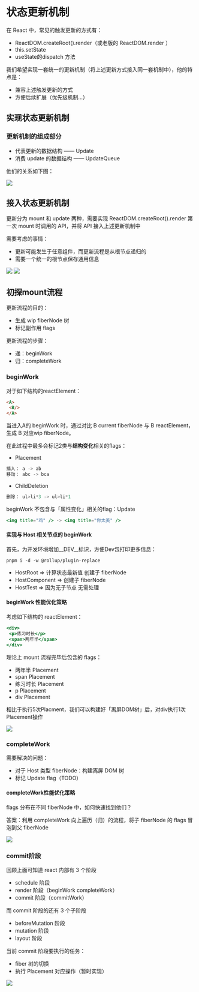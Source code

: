 # 状态更新机制

在 React 中，常见的触发更新的方式有：

- ReactDOM.createRoot().render（或老版的 ReactDOM.render ）
- this.setState
- useState的dispatch 方法

我们希望实现一套统一的更新机制（将上述更新方式接入同一套机制中），他的特点是：

- 兼容上述触发更新的方式
- 方便后续扩展（优先级机制...）

## 实现状态更新机制

### 更新机制的组成部分

- 代表更新的数据结构 —— Update
- 消费 update 的数据结构 —— UpdateQueue

他们的关系如下图：

<img class="zoom-custom-imgs" src="./images/update-1.png" >

## 接入状态更新机制

更新分为 mount 和 update 两种，需要实现 ReactDOM.createRoot().render 第一次 mount 时调用的 API，并将 API 接入上述更新机制中

需要考虑的事情：

- 更新可能发生于任意组件，而更新流程是从根节点递归的
- 需要一个统一的根节点保存通用信息

<img class="zoom-custom-imgs" src="./images/update-2.png" >

<img class="zoom-custom-imgs" src="./images/update-3.png" >

## 初探mount流程

更新流程的目的：

- 生成 wip fiberNode 树
- 标记副作用 flags

更新流程的步骤：

- 递：beginWork
- 归：completeWork

### beginWork

对于如下结构的reactElement：

```html
<A>
 <B/>
</A>
```

当进入A的 beginWork 时，通过对比 B current fiberNode 与 B reactElement，生成 B 对应wip fiberNode。

在此过程中最多会标记2类与**结构变化**相关的flags：

- Placement

```jsx
插入： a -> ab  
移动： abc -> bca
```

- ChildDeletion

```jsx
删除： ul>li*3 -> ul>li*1
```

beginWork 不包含与「属性变化」相关的flag：Update

```jsx
<img title="鸡" /> -> <img title="你太美" />
```

#### 实现与 Host 相关节点的 beginWork

首先，为开发环境增加__DEV__标识，方便Dev包打印更多信息：

```shell
pnpm i -d -w @rollup/plugin-replace
```

- HostRoot => 计算状态最新值 创建子 fiberNode
- HostComponent => 创建子 fiberNode
- HostTest => 因为无子节点 无需处理

#### beginWork 性能优化策略

考虑如下结构的 reactElement：

```jsx
<div>
 <p>练习时长</p>
 <span>两年半</span>
</div>
```

理论上 mount 流程完毕后包含的 flags：

- 两年半 Placement
- span Placement
- 练习时长 Placement
- p Placement
- div Placement

相比于执行5次Placment，我们可以构建好「离屏DOM树」后，对div执行1次Placement操作

<img class="zoom-custom-imgs" src="./images/update-4.png" >

### completeWork 

需要解决的问题：

- 对于 Host 类型 fiberNode：构建离屏 DOM 树
- 标记 Update flag（TODO）

#### completeWork性能优化策略

flags 分布在不同 fiberNode 中，如何快速找到他们？

答案：利用 completeWork 向上遍历（归）的流程，将子 fiberNode 的 flags 冒泡到父 fiberNode

<img class="zoom-custom-imgs" src="./images/update-5.png" >

### commit阶段

回顾上面可知道 react 内部有 3 个阶段

- schedule 阶段
- render 阶段（beginWork completeWork）
- commit 阶段（commitWork）

而 commit 阶段的还有 3 个子阶段
- beforeMutation 阶段
- mutation 阶段
- layout 阶段

当前 commit 阶段要执行的任务：
- fiber 树的切换
- 执行 Placement 对应操作（暂时实现）

<img class="zoom-custom-imgs" src="./images/commit-1.png" >



<SideTitle :page="$page" />
